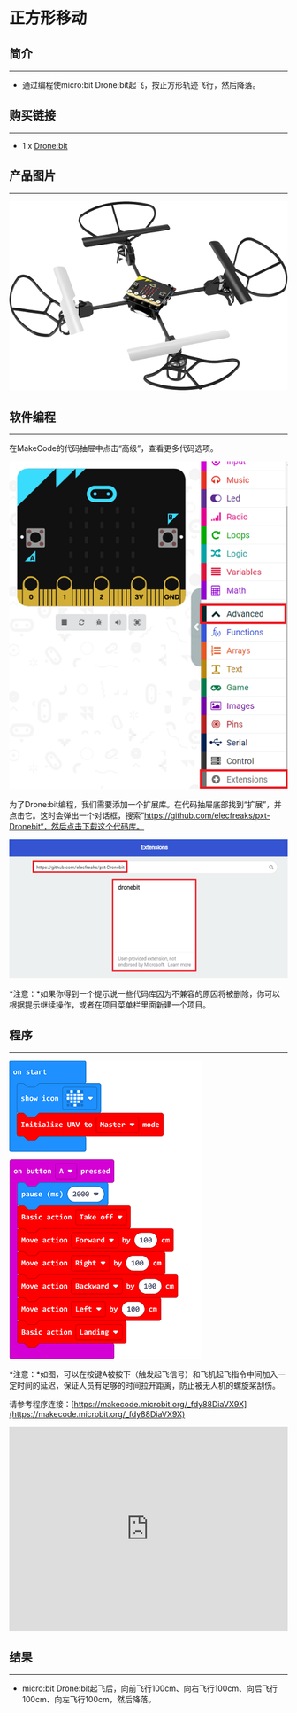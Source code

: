 # 正方形移动

##  简介
---
 
- 通过编程使micro:bit Drone:bit起飞，按正方形轨迹飞行，然后降落。

## 购买链接
---
- 1 x [Drone:bit]()

## 产品图片
---
![](./images/Drone-bit-02.png)


## 软件编程
---
在MakeCode的代码抽屉中点击“高级”，查看更多代码选项。

![](./images/Drone-bit-case-01-01.png)

为了Drone:bit编程，我们需要添加一个扩展库。在代码抽屉底部找到“扩展”，并点击它。这时会弹出一个对话框，搜索”https://github.com/elecfreaks/pxt-Dronebit“，然后点击下载这个代码库。

![](./images/Drone-bit-case-01-02.png)

*注意：*如果你得到一个提示说一些代码库因为不兼容的原因将被删除，你可以根据提示继续操作，或者在项目菜单栏里面新建一个项目。

## 程序
---

![](./images/Drone-bit-case-02-03.png)

*注意：*如图，可以在按键A被按下（触发起飞信号）和飞机起飞指令中间加入一定时间的延迟，保证人员有足够的时间拉开距离，防止被无人机的螺旋桨刮伤。

请参考程序连接：[https://makecode.microbit.org/_fdy88DiaVX9X](https://makecode.microbit.org/_fdy88DiaVX9X)

<div style="position:relative;height:calc(300px + 5em);width:100%;overflow:hidden;"><iframe style="position:absolute;top:0;left:0;width:100%;height:100%;" src="https://makecode.microbit.org/---codeembed#pub:_fdy88DiaVX9X" allowfullscreen="allowfullscreen" frameborder="0" sandbox="allow-scripts allow-same-origin"></iframe></div>


## 结果
---
- micro:bit Drone:bit起飞后，向前飞行100cm、向右飞行100cm、向后飞行100cm、向左飞行100cm，然后降落。


